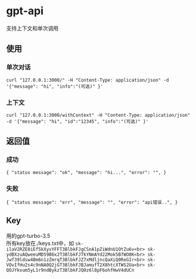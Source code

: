 # gpt-api
支持上下文和单次调用
## 使用
### 单次对话
`
curl "127.0.0.1:3000/" -H "Content-Type: application/json" -d '{"message": "hi", "info":"(可选)" }'
`
### 上下文
`
curl "127.0.0.1:3000/withContext" -H "Content-Type: application/json" -d '{"message": "hi", "id":"12345", "info":"(可选)" }'
`
## 返回值
### 成功
`
{
    "status message": "ok",
    "message": "hi...",
    "error": "",
}
`
### 失败
`
{
    "status message": "err",
    "message": "",
    "error": "api错误..",
}
`
## Key
用的gpt-turbo-3.5  
所有key放在./keys.txt中，如
`
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<br>
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<br>
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<br>
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<br>
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
`